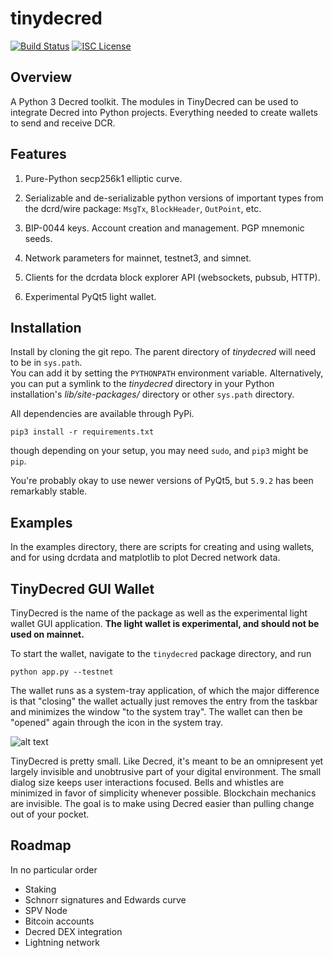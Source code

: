tinydecred
==========

[![Build Status](https://github.com/decred/tinydecred/workflows/Build%20and%20Test/badge.svg)](https://github.com/decred/tinydecred/actions)
[![ISC License](https://img.shields.io/badge/license-ISC-blue.svg)](http://copyfree.org)

## Overview

A Python 3 Decred toolkit. The modules in TinyDecred can be used to integrate 
Decred into Python projects. Everything needed to create wallets to send and
receive DCR.

## Features

1. Pure-Python secp256k1 elliptic curve.

1. Serializable and de-serializable python versions of important types
from the dcrd/wire package: `MsgTx`, `BlockHeader`, `OutPoint`, etc. 

1. BIP-0044 keys. Account creation and management. PGP mnemonic seeds. 

1. Network parameters for mainnet, testnet3, and simnet. 

1. Clients for the dcrdata block explorer API (websockets, pubsub, HTTP). 

1. Experimental PyQt5 light wallet. 

## Installation

Install by cloning the git repo. 
The parent directory of *tinydecred* will need to be in `sys.path`.  
You can add it by setting the `PYTHONPATH` environment variable.
Alternatively, you can put a symlink to the *tinydecred* directory in your 
Python installation's *lib/site-packages/* directory or other `sys.path`
directory.

All dependencies are available through PyPi.

```
pip3 install -r requirements.txt
```

though depending on your setup, you may need `sudo`, and `pip3` might be `pip`.

You're probably okay to use newer versions of PyQt5, but `5.9.2` has been 
remarkably stable.

## Examples

In the examples directory, there are scripts for creating and using wallets, 
and for using dcrdata and matplotlib to plot Decred network data.

## TinyDecred GUI Wallet

TinyDecred is the name of the package as well as the experimental light wallet
GUI application. 
**The light wallet is experimental, and should not be used on mainnet.**

To start the wallet, navigate to the `tinydecred` package directory, and run

```
python app.py --testnet
```

The wallet runs as a system-tray application, of which the major difference is 
that "closing" the wallet actually just removes the entry from the taskbar and
minimizes the window "to the system tray". 
The wallet can then be "opened" again through the icon in the system tray. 

![alt text][screenshot]

TinyDecred is pretty small.
Like Decred, it's meant to be an omnipresent yet largely invisible and 
unobtrusive part of your digital environment. 
The small dialog size keeps user interactions focused.
Bells and whistles are minimized in favor of simplicity whenever possible.
Blockchain mechanics are invisible. 
The goal is to make using Decred easier than pulling change out of your pocket.

## Roadmap

In no particular order 

- Staking
- Schnorr signatures and Edwards curve
- SPV Node
- Bitcoin accounts
- Decred DEX integration
- Lightning network

[screenshot]: https://user-images.githubusercontent.com/6109680/62095772-08b4ce80-b247-11e9-81ae-66931ebb07be.png







